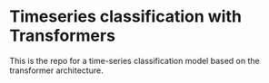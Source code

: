 # Timeseries classification with Transformers
This is the repo for a time-series classification model based on the transformer architecture.



